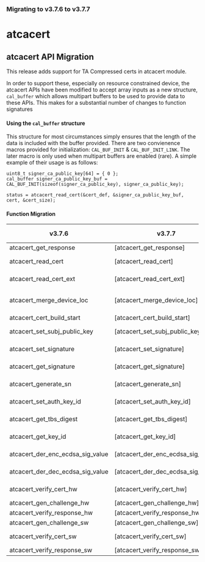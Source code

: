 ### Migrating to v3.7.6 to v3.7.7

atcacert
===============================================================================

atcacert API Migration
-------------------------------------------------------------------------------

This release adds support for TA Compressed certs in atcacert module.

In order to support these, especially on resource constrained device,
the atcacert APIs have been modified to accept array inputs as a new structure,
`cal_buffer` which allows multipart buffers to be used to provide data to these
APIs. This makes for a substantial number of changes to function signatures

#### Using the `cal_buffer` structure

This structure for most circumstances simply ensures that the length of the data
is included with the buffer provided. There are two convienence macros provided
for initialization: `CAL_BUF_INIT` & `CAL_BUF_INIT_LINK`. The later macro is
only used when multipart buffers are enabled (rare). A simple example of their
usage is as follows:

    uint8_t signer_ca_public_key[64] = { 0 };
    cal_buffer signer_ca_public_key_buf = CAL_BUF_INIT(sizeof(signer_ca_public_key), signer_ca_public_key);

    status = atcacert_read_cert(&cert_def, &signer_ca_public_key_buf, cert, &cert_size);


#### Function Migration

| v3.7.6                                        | v3.7.7                                        | Parameter Changes                         |
| --------------------------------------------- | --------------------------------------------- | ----------------------------------------- |
| atcacert_get_response                         | [atcacert_get_response]                       | Buffers                                   |
| atcacert_read_cert                            | [atcacert_read_cert]                          | Public key Buffer                         |
| atcacert_read_cert_ext                        | [atcacert_read_cert_ext]                      | Public key Buffer                         |
| atcacert_merge_device_loc                     | [atcacert_merge_device_loc]                   | Added device context                      |
| atcacert_cert_build_start                     | [atcacert_cert_build_start]                   | Buffers                                   |
| atcacert_set_subj_public_key                  | [atcacert_set_subj_public_key]                | Public key Buffer                         |
| atcacert_set_signature                        | [atcacert_set_signature]                      | Signature Buffer                          |
| atcacert_get_signature                        | [atcacert_get_signature]                      | Signature Buffer                          |
| atcacert_generate_sn                          | [atcacert_generate_sn]                        | Public key Buffer                         |
| atcacert_set_auth_key_id                      | [atcacert_set_auth_key_id]                    | Public key Buffer                         |
| atcacert_get_tbs_digest                       | [atcacert_get_tbs_digest]                     | Digest key Buffer                         |
| atcacert_get_key_id                           | [atcacert_get_key_id]                         | Public key Buffer                         |
| atcacert_der_enc_ecdsa_sig_value              | [atcacert_der_enc_ecdsa_sig_value]            | Signature Buffer                          |
| atcacert_der_dec_ecdsa_sig_value              | [atcacert_der_dec_ecdsa_sig_value]            | Signature Buffer                          |
| atcacert_verify_cert_hw                       | [atcacert_verify_cert_hw]                     | Public key Buffer                         |
| atcacert_gen_challenge_hw                     | [atcacert_gen_challenge_hw]                   | Buffers                                   |
| atcacert_verify_response_hw                   | [atcacert_verify_response_hw]                 | Buffers                                   |
| atcacert_gen_challenge_sw                     | [atcacert_gen_challenge_sw]                   | Buffers                                   |
| atcacert_verify_cert_sw                       | [atcacert_verify_cert_sw]                     | Public key Buffer                         |
| atcacert_verify_response_sw                   | [atcacert_verify_response_sw]                 | Buffers                                   |



